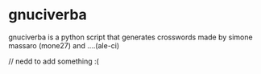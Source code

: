 # gnuciverba

gnuciverba is a python script that generates crosswords
made by simone massaro (mone27) and ....(ale-ci)

// nedd to add something :(

